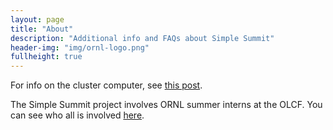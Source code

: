 ```yaml
---
layout: page
title: "About"
description: "Additional info and FAQs about Simple Summit"
header-img: "img/ornl-logo.png"
fullheight: true
---
```


For info on the cluster computer, see [this post]({{site.baseurl}}blog/what-is-simplesummit).

The Simple Summit project involves ORNL summer interns at the OLCF. You can see who all is involved [here]({{site.baseurl}}contact).
